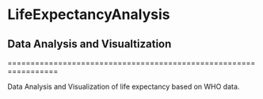 # LifeExpectancyAnalysis
## Data Analysis and Visualtization

=================================================================

Data Analysis and Visualization of life expectancy based on WHO data.

